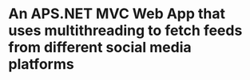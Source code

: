 # An APS.NET MVC Web App that uses multithreading to fetch feeds from different social media platforms
